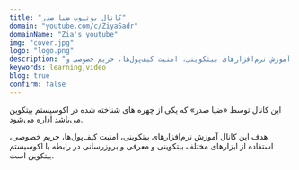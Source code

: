 ```yaml
---
title: "کانال یوتیوب ضیا صدر"
domain: "youtube.com/c/ZiyaSadr"
domainName: "Zia's youtube"
img: "cover.jpg"
logo: "logo.png"
description: "آموزش نرم‌افزارهای بیتکوینی، امنیت کیف‌پول‌ها، حریم خصوصی و..."
keywords: learning,video
blog: true
confirm: false
---
```


این کانال توسط «ضیا صدر» که یکی از چهره های شناخته شده در اکوسیستم بیتکوین می‌باشد اداره می‌شود.

هدف این کانال آموزش نرم‌افزارهای بیتکوینی، امنیت کیف‌پول‌ها، حریم خصوصی، استفاده از ابزارهای مختلف بیتکوینی و معرفی و بروزرسانی در رابطه با اکوسیستم بیتکوین است.
